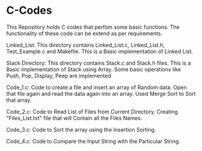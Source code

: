 # C-Codes

This Repository holds C codes that perfom some basic functions.
The functionality of these code can be extend as per requirements.

Linked_List:
This directory contains Linked_List.c, Linked_List.h, Test_Example.c and Makefile.
This is a Basic implementation of Linked List.

Stack Directory:
This directory contains Stack.c and Stack.h files.
This is a Basic implementation of Stack using Array.
Some basic operations like Push, Pop, Display, Peep are implemented

Code_1.c:
Code to create a file and insert an array of Random data.
Open that file again and read the data again into an array.
Used Merge Sort to Sort that array.

Code_2.c:
Code to Read List of Files from Current Directory.
Creating "Files_List.txt" file that will Contain all the Files Names.

Code_3.c:
Code to Sort the array using the Insertion Sorting.

Code_4.c:
Code to Compare the Input String with the Particular String.
